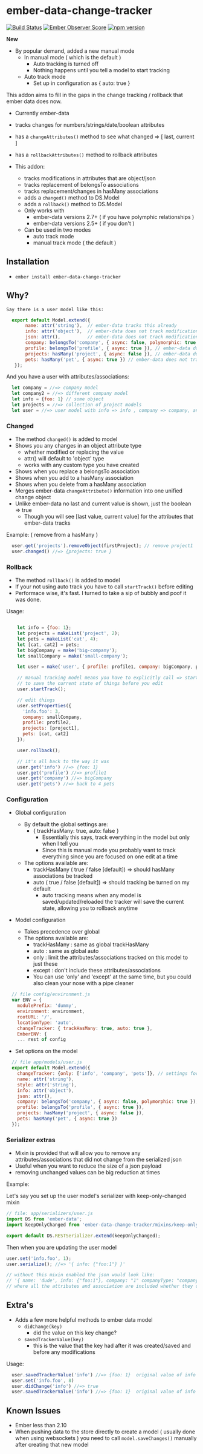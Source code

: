 # ember-data-change-tracker

[![Build Status](https://secure.travis-ci.org/danielspaniel/ember-data-change-tracker.png?branch=master)](http://travis-ci.org/danielspaniel/ember-data-change-tracker) [![Ember Observer Score](http://emberobserver.com/badges/ember-data-change-tracker.svg)](http://emberobserver.com/addons/ember-data-change-tracker) [![npm version](https://badge.fury.io/js/ember-data-change-tracker.svg)](http://badge.fury.io/js/ember-data-change-tracker)

**New**  
  - By popular demand, added a new manual mode
    - In manual mode ( which is the default ) 
      - Auto tracking is turned off 
      - Nothing happens until you tell a model to start tracking
    - Auto track mode
      - Set up in configuration as { auto: true }    
   

This addon aims to fill in the gaps in the change tracking / rollback that ember data does now.
 
 - Currently ember-data 
  - tracks changes for numbers/strings/date/boolean attributes
  - has a ```changeAttributes()``` method to see what changed => [ last, current ]
  - has a ```rollbackAttributes()``` method to rollback attributes
  
 - This addon:
    - tracks modifications in attributes that are object/json
    - tracks replacement of belongsTo associations
    - tracks replacement/changes in hasMany associations
    - adds a ```changed()``` method to DS.Model
    - adds a ```rollback()``` method to DS.Model
    - Only works with 
      - ember-data versions 2.7+ ( if you have polymphic relationships )
      - ember-data versions 2.5+ ( if you don't )
    - Can be used in two modes 
      - auto track mode
      - manual track mode ( the default )
       
## Installation

* `ember install ember-data-change-tracker`

## Why?

    Say there is a user model like this:

```javascript
  export default Model.extend({
       name: attr('string'),  // ember-data tracks this already
       info: attr('object'),  // ember-data does not track modifications
       json: attr(),          // ember-data does not track modifications if this is object
       company: belongsTo('company', { async: false, polymorphic: true }),  // ember-data does not track replacement
       profile: belongsTo('profile', { async: true }), // ember-data does not track replacement
       projects: hasMany('project', { async: false }), // ember-data does not track additions/deletions
       pets: hasMany('pet', { async: true }) // ember-data does not track additions/deletions
   });
```

   And you have a user with attributes/associations:

```javascript
  let company = //=> company model
  let company2 = //=> different company model
  let info = {foo: 1} // some object
  let projects = //=> collection of project models
  let user = //=> user model with info => info , company => company, and projects => projects
```

### Changed
  
  - The method ```changed()``` is added to model
  - Shows you any changes in an object attribute type
    - whether modified or replacing the value
    - attr() will default to 'object' type
    - works with any custom type you have created
  - Shows when you replace a belongsTo association
  - Shows when you add to a hasMany association
  - Shows when you delete from a hasMany association
  - Merges ember-data `changeAttribute()` information into one unified change object
  - Unlike ember-data no last and current value is shown, just the boolean => true
    - Though you will see [last value, current value] for the attributes that ember-data tracks 

Example: ( remove from a hasMany )
```javascript
  user.get('projects').removeObject(firstProject); // remove project1
  user.changed() //=> {projects: true }
```


### Rollback

  - The method ```rollback()``` is added to model
  - If your not using auto track you have to call ```startTrack()``` before editing 
  - Performace wise, it's fast. I turned to take a sip of bubbly and poof it was done. 
    
Usage: 
 
```javascript 

    let info = {foo: 1};
    let projects = makeList('project', 2);
    let pets = makeList('cat', 4);
    let [cat, cat2] = pets;
    let bigCompany = make('big-company');
    let smallCompany = make('small-company');

    let user = make('user', { profile: profile1, company: bigCompany, pets, projects });

    // manual tracking model means you have to explicitly call => startTrack
    // to save the current state of things before you edit
    user.startTrack();   

    // edit things  
    user.setProperties({
      'info.foo': 3,
      company: smallCompany,
      profile: profile2,
      projects: [project1],
      pets: [cat, cat2]
    });

    user.rollback();

    // it's all back to the way it was
    user.get('info') //=> {foo: 1}
    user.get('profile') //=> profile1
    user.get('company') //=> bigCompany
    user.get('pets') //=> back to 4 pets

```


### Configuration
  
  - Global configuration 
    - By default the global settings are: 
      - { trackHasMany: true, auto: false }
        - Essentially this says, track everything in the model but only when I tell you
        - Since this is manual mode you probably want to track everything 
          since you are focused on one edit at a time
    - The options available are: 
      - trackHasMany ( true / false [default])  => should hasMany associations be tracked
      - auto ( true / false [default]) => should tracking be turned on my default
        - auto tracking means when any model is saved/updated/reloaded the tracker will save
          the current state, allowing you to rollback anytime 

  - Model configuration
    - Takes precedence over global
    - The options available are: 
       - trackHasMany : same as global trackHasMany  
       - auto : same as global auto  
       - only : limit the attributes/associations tracked on this model to just these
       - except : don't include these attributes/associations
       - You can use 'only' and 'except' at the same time, but you could also clean your nose with a pipe cleaner         

```javascript
  // file config/environment.js
  var ENV = {
    modulePrefix: 'dummy',
    environment: environment,
    rootURL: '/',
    locationType: 'auto',
    changeTracker: { trackHasMany: true, auto: true }, 
    EmberENV: {
    ... rest of config

```
  - Set options on the model

```javascript
  // file app/models/user.js
  export default Model.extend({
    changeTracker: {only: ['info', 'company', 'pets']}, // settings for user models
    name: attr('string'),
    style: attr('string'),
    info: attr('object'),
    json: attr(),
    company: belongsTo('company', { async: false, polymorphic: true }),
    profile: belongsTo('profile', { async: true }),
    projects: hasMany('project', { async: false }),
    pets: hasMany('pet', { async: true })
  });
```

### Serializer extras
  - Mixin is provided that will allow you to remove any attributes/associations
    that did not change from the serialized json
  - Useful when you want to reduce the size of a json payload
  - removing unchanged values can be big reduction at times

Example:

  Let's say you set up the user model's serializer with keep-only-changed mixin

```javascript
// file: app/serializers/user.js
import DS from 'ember-data';
import keepOnlyChanged from 'ember-data-change-tracker/mixins/keep-only-changed';

export default DS.RESTSerializer.extend(keepOnlyChanged);
```

Then when you are updating the user model

```javascript
user.set('info.foo', 1);
user.serialize(); //=> '{ info: {"foo:1"} }'

// without this mixin enabled the json would look like:
// '{ name: 'dude', info: {"foo:1"}, company: "1" companyType: "company"', profile: "1" }'
// where all the attributes and association are included whether they changed or not
```

## Extra's 
  - Adds a few more helpful methods to ember data model
    - ```didChange(key) ```
      - did the value on this key change?
    - ```savedTrackerValue(key)``` 
      - this is the value that the key had after it was created/saved and 
      before any modifications

Usage:
```javascript
  user.savedTrackerValue('info') //=> {foo: 1}  original value of info
  user.set('info.foo', 8)      
  user.didChange('info') //=> true
  user.savedTrackerValue('info') //=> {foo: 1}  original value of info still the same   
```
 
## Known Issues
  - Ember less than 2.10
   - When pushing data to the store directly to create a model ( usually done when using 
     websockets ) you need to call ```model.saveChanges()``` manually after creating that 
     new model
     
      